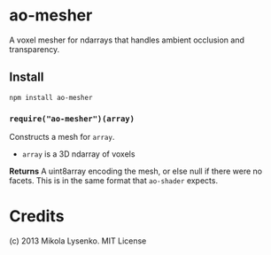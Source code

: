 ao-mesher
=========
A voxel mesher for ndarrays that handles ambient occlusion and transparency.

## Install

    npm install ao-mesher

### `require("ao-mesher")(array)`
Constructs a mesh for `array`. 

* `array` is a 3D ndarray of voxels

**Returns** A uint8array encoding the mesh, or else null if there were no facets.  This is in the same format that `ao-shader` expects.


# Credits
(c) 2013 Mikola Lysenko. MIT License